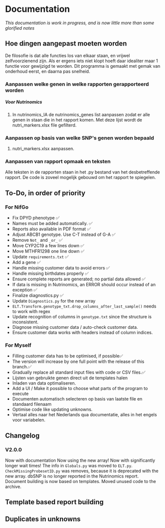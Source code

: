 # Documentation

_This documentation is work in progress, and is now little more than some glorified notes_

## Hoe dingen aangepast moeten worden
De filosofie is dat alle functies los van elkaar staan, en vrijwel zelfvoorzienend zijn. Als er ergens iets niet klopt hoeft daar idealiter maar 1 functie voor gewijzigd te worden.
Dit programma is gemaakt met gemak van onderhoud eerst, en daarna pas snelheid.
### Aanpassen welke genen in welke rapporten gerapporteerd worden
##### Voor Nutrinomics
1. In nutrinomics_IA de nutrinomics_genes list aanpassen zodat er alle genen in staan die in het rapport komen. Met deze lijst wordt de nutri_markers.xlsx file gefilterd.

### Aanpassen op basis van welke SNP's genen worden bepaald
1. nutri_markers.xlsx aanpassen.

### Aanpassen van rapport opmaak en teksten
Alle teksten in de rapporten staan in het .py bestand van het desbetreffende rapport. De code is zoveel mogelijk gebouwd om het rapport te spiegelen.

## To-Do, in order of priority
### For NifGo
- Fix DPYD phenotype ✅
- Names must be added automatically. ✅ 
- Reports also available in PDF format ✅
- Adjust ABCB1 genotype. Use C-T instead of G-A ✅
- Remove `Not_` and `_or_` ✅
- Move CYP2C19 a few lines down ✅
- Move MTHFR1298 one line down ✅
- Update `requirements.txt` ✅
- Add a gene ✅
- Handle missing customer data to avoid errors ✅
- Handle missing birthdates properly ✅
- Ensure complete reports are generated; no partial data allowed ✅
- If data is missing in Nutrinomics, an ERROR should occur instead of an exception ✅
- Finalize diagnostics.py ✅
- Update `Diagnostics.py` for the new array
- `ELT.Transform.genotype_txt.drop_columns_after_last_sample()` needs to work with regex
- Update recognition of columns in `genotype.txt` since the structure is inconsistent.
- Diagnose missing customer data / auto-check customer data.
- Ensure customer data works with headers instead of column indices.

### For Myself
- Filling customer data has to be optimised, if possible✅
- The version will increase by one full point with the release of this branch.✅
- Gradually replace all standard input files with code or CSV files.✅
- Lijsten van gebruikte genen direct uit de templates halen
- Inladen van data optimaliseren.
- Add a UI / Make it possible to choose what parts of the program to execute
- Documenten automatisch selecteren op basis van laatste file en standaard filenaam
- Optimise code like updating unknowns.
- Vertaal alles naar het Nederlands qua documentatie, alles in het engels voor variabelen.

## Changelog
### V2.0.0
Now with documentation
Now using the new array!
Now with significantly longer wait times!
The info in `Globals.py` was moved to `ELT.py`.
`CheckMissingProbesetID.py` was removes, because it is deprecated with the new array.
dbSNP is no longer reported in the Nutrinomics report.
Document building is now based on templates.
Moved unused code to the archive.

## Template based report building

## Duplicates in unknowns